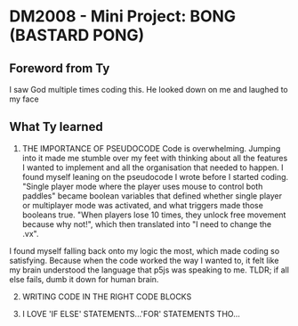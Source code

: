 # DM2008 - Mini Project: BONG (BASTARD PONG)

## Foreword from Ty
I saw God multiple times coding this. He looked down on me and laughed to my face

## What Ty learned
1. THE IMPORTANCE OF PSEUDOCODE
Code is overwhelming. Jumping into it made me stumble over my feet with thinking about all the features I wanted to implement and all the organisation that needed to happen. I found myself leaning on the pseudocode I wrote before I started coding. "Single player mode where the player uses mouse to control both paddles" became boolean variables that defined whether single player or multiplayer mode was activated, and what triggers made those booleans true.  "When players lose 10 times, they unlock free movement because why not!", which then translated into "I need to change the .vx". 

I found myself falling back onto my logic the most, which made coding so satisfying. Because when the code worked the way I wanted to, it felt like my brain understood the language that p5js was speaking to me. TLDR; if all else fails, dumb it down for human brain.

2. WRITING CODE IN THE RIGHT CODE BLOCKS

3. I LOVE 'IF ELSE' STATEMENTS...'FOR' STATEMENTS THO...